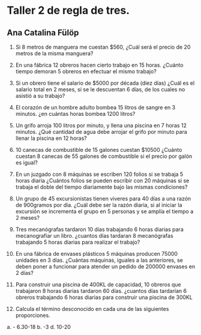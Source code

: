 # Taller 2 de regla de tres.
## Ana Catalina Fülöp

1. Si 8 metros de manguera me cuestan $560, ¿Cuál será el precio de 20 metros de la misma manguera?

2. En una fábrica 12 obreros hacen cierto trabajo en 15 horas. ¿Cuánto tiempo demoran 5 obreros en efectuar el mismo trabajo? 

3. Si un obrero tiene el salario de $5000 por década (diez días) ¿Cuál es el salario total en 2 meses, si se le descuentan 6 días, de los cuales no asistió a su trabajo? 

4. El corazón de un hombre adulto bombea 15 litros de sangre en 3 minutos. ¿en cuántas horas bombea 1200 litros?

5. Un grifo arroja 100 litros por minuto, y llena una piscina en 7 horas 12 minutos. ¿Qué cantidad de agua debe arrojar el grifo por minuto para llenar la piscina en 12 horas? 

6. 10 canecas de combustible de 15 galones cuestan $10500 ¿Cuánto cuestan 8 canecas de 55 galones de combustible si el precio por galón es igual?

7. En un juzgado con 8 máquinas se escriben 120 folios si se trabaja 5 horas diaria ¿Cuántos folios se pueden escribir con 20 máquinas si se trabaja el doble del tiempo diariamente bajo las mismas condiciones? 

8. Un grupo de 45 excursionistas tienen viveres para 40 días a una razón de 900gramos por dia. ¿Cuál debe ser la razón diaria, si al iniciar la excursión se incrementa el grupo en 5 personas y se amplía el tiempo a 2 meses?

9. Tres mecanógrafas tardaron 10 días trabajando 6 horas diarias para mecanografiar un libro. ¿cuantos días tardaran 8 mecanógrafas trabajando 5 horas diarias para realizar el trabajo?

10. En una fábrica de envases plásticos 5 máquinas producen 75000 unidades en 3 días. ¿Cuántas máquinas, iguales a las anteriores, se deben poner a funcionar para atender un pedido de 200000 envases en 2 días?

11. Para construir una piscina de 400KL de capacidad, 10 obreros que trabajaron 8 horas diarias tardaron 60 días. ¿cuantos días tardarían 6 obreros trabajando 6 horas diarias para construir una piscina de 300KL 

12. Calcula el término desconocido en cada una de las siguientes proporciones.

a. - 6.30-18
b. -3 d. 10-20
